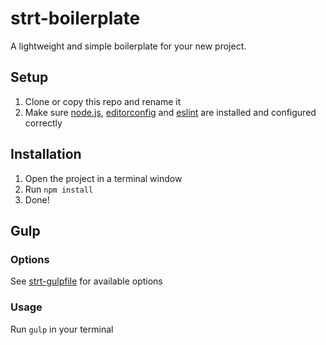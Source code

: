 # strt-boilerplate
A lightweight and simple boilerplate for your new project. 

## Setup
1. Clone or copy this repo and rename it
2. Make sure [node.js](https://nodejs.org/en/), [editorconfig](http://editorconfig.org/) and [eslint](http://eslint.org/) are installed and configured correctly

## Installation
1. Open the project in a terminal window
2. Run `npm install`
3. Done!

## Gulp 
### Options
See [strt-gulpfile](https://github.com/strt/strt-gulpfile) for available options

### Usage
Run `gulp` in your terminal
